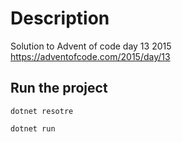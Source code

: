 # Description

Solution to Advent of code day 13 2015
https://adventofcode.com/2015/day/13

## Run the project

`dotnet resotre`

`dotnet run`